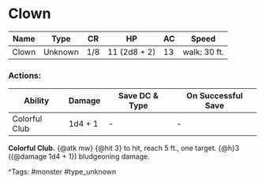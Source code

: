# Clown

| Name | Type | CR | HP | AC | Speed |
|------|------|----|----|----|-------|
| Clown | Unknown | 1/8 | 11 (2d8 + 2) | 13 | walk: 30 ft. |

### Actions:

| Ability | Damage | Save DC & Type | On Successful Save |
|---------|--------|----------------|--------------------|
| Colorful Club | 1d4 + 1 | - | - |


**Colorful Club.** {@atk mw} {@hit 3} to hit, reach 5 ft., one target. {@h}3 ({@damage 1d4 + 1}) bludgeoning damage.

^Tags: #monster #type_unknown
